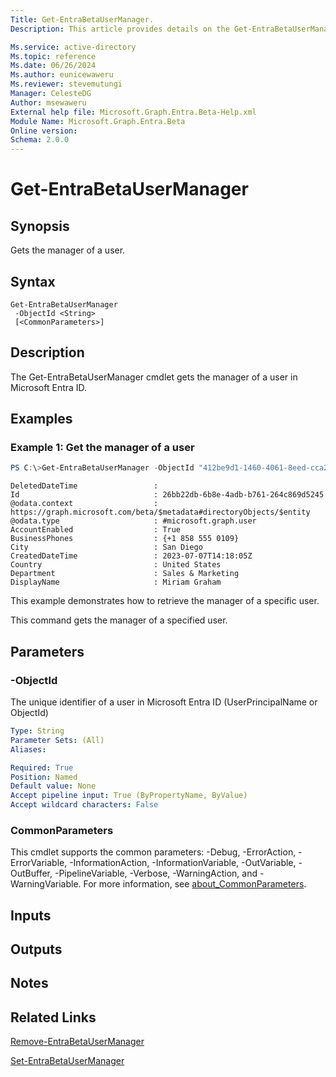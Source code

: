 ```yaml
---
Title: Get-EntraBetaUserManager.
Description: This article provides details on the Get-EntraBetaUserManager command.

Ms.service: active-directory
Ms.topic: reference
Ms.date: 06/26/2024
Ms.author: eunicewaweru
Ms.reviewer: stevemutungi
Manager: CelesteDG
Author: msewaweru
External help file: Microsoft.Graph.Entra.Beta-Help.xml
Module Name: Microsoft.Graph.Entra.Beta
Online version:
Schema: 2.0.0
---
```


# Get-EntraBetaUserManager

## Synopsis
Gets the manager of a user.

## Syntax

```
Get-EntraBetaUserManager 
 -ObjectId <String> 
 [<CommonParameters>]
```

## Description
The Get-EntraBetaUserManager cmdlet gets the manager of a user in Microsoft Entra ID.

## Examples

### Example 1: Get the manager of a user
```powershell
PS C:\>Get-EntraBetaUserManager -ObjectId "412be9d1-1460-4061-8eed-cca203fcb215"
```
```output
DeletedDateTime                 :
Id                              : 26bb22db-6b8e-4adb-b761-264c869d5245
@odata.context                  : https://graph.microsoft.com/beta/$metadata#directoryObjects/$entity
@odata.type                     : #microsoft.graph.user
AccountEnabled                  : True
BusinessPhones                  : {+1 858 555 0109}
City                            : San Diego
CreatedDateTime                 : 2023-07-07T14:18:05Z
Country                         : United States
Department                      : Sales & Marketing
DisplayName                     : Miriam Graham
```

This example demonstrates how to retrieve the manager of a specific user.  

This command gets the manager of a specified user.

## Parameters

### -ObjectId
The unique identifier of a user in Microsoft Entra ID (UserPrincipalName or ObjectId)

```yaml
Type: String
Parameter Sets: (All)
Aliases:

Required: True
Position: Named
Default value: None
Accept pipeline input: True (ByPropertyName, ByValue)
Accept wildcard characters: False
```

### CommonParameters
This cmdlet supports the common parameters: -Debug, -ErrorAction, -ErrorVariable, -InformationAction, -InformationVariable, -OutVariable, -OutBuffer, -PipelineVariable, -Verbose, -WarningAction, and -WarningVariable. For more information, see [about_CommonParameters](https://go.microsoft.com/fwlink/?LinkID=113216).

## Inputs

## Outputs

## Notes

## Related Links

[Remove-EntraBetaUserManager](Remove-EntraBetaUserManager.md)

[Set-EntraBetaUserManager](Set-EntraBetaUserManager.md)

